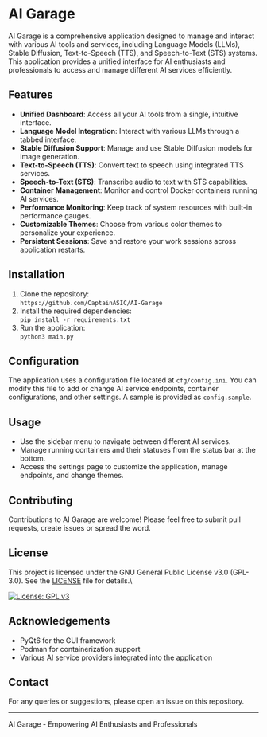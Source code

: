 # AI Garage

AI Garage is a comprehensive application designed to manage and interact with various AI tools and services, including Language Models (LLMs), Stable Diffusion, Text-to-Speech (TTS), and Speech-to-Text (STS) systems. This application provides a unified interface for AI enthusiasts and professionals to access and manage different AI services efficiently.

## Features

- **Unified Dashboard**: Access all your AI tools from a single, intuitive interface.
- **Language Model Integration**: Interact with various LLMs through a tabbed interface.
- **Stable Diffusion Support**: Manage and use Stable Diffusion models for image generation.
- **Text-to-Speech (TTS)**: Convert text to speech using integrated TTS services.
- **Speech-to-Text (STS)**: Transcribe audio to text with STS capabilities.
- **Container Management**: Monitor and control Docker containers running AI services.
- **Performance Monitoring**: Keep track of system resources with built-in performance gauges.
- **Customizable Themes**: Choose from various color themes to personalize your experience.
- **Persistent Sessions**: Save and restore your work sessions across application restarts.

## Installation

1. Clone the repository:\
`https://github.com/CaptainASIC/AI-Garage`
2. Install the required dependencies:\
`pip install -r requirements.txt`
3. Run the application:\
`python3 main.py`

## Configuration

The application uses a configuration file located at `cfg/config.ini`. You can modify this file to add or change AI service endpoints, container configurations, and other settings. A sample is provided as `config.sample`.

## Usage

- Use the sidebar menu to navigate between different AI services.
- Manage running containers and their statuses from the status bar at the bottom.
- Access the settings page to customize the application, manage endpoints, and change themes.

## Contributing

Contributions to AI Garage are welcome! Please feel free to submit pull requests, create issues or spread the word.

## License 

This project is licensed under the GNU General Public License v3.0 (GPL-3.0). See the [LICENSE](LICENSE) file for details.\

[![License: GPL v3](https://img.shields.io/badge/License-GPLv3-blue.svg)](https://www.gnu.org/licenses/gpl-3.0)
## Acknowledgements

- PyQt6 for the GUI framework
- Podman for containerization support
- Various AI service providers integrated into the application

## Contact

For any queries or suggestions, please open an issue on this repository.

---

AI Garage - Empowering AI Enthusiasts and Professionals


